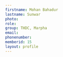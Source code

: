 ```yaml
---
firstname: Mohan Bahadur 
lastname: Sunwar
photo: 
role: 
group: THDC, Marpha
email: 
phonenumber: 
memberid: 15
layout: profile
---
```


